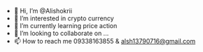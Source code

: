 - 👋 Hi, I’m @Alishokrii
- 👀 I’m interested in crypto currency
- 🌱 I’m currently learning price action
- 💞️ I’m looking to collaborate on ...
- 📫 How to reach me 09338163855 & alsh13790716@gmail.com

<!---
Alishokrii/Alishokrii is a ✨ special ✨ repository because its `README.md` (this file) appears on your GitHub profile.
You can click the Preview link to take a look at your changes.
--->
